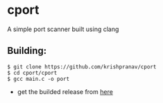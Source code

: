 # cport
A simple port scanner built using clang 

## Building:
```
$ git clone https://github.com/krishpranav/cport
$ cd cport/cport
$ gcc main.c -o port
```

- get the builded release from [here](https://github.com/krishpranav/cport/releases/download/v1/portscanner)
